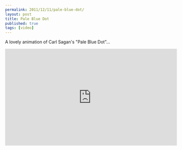 ```yaml
---
permalink: 2011/12/11/pale-blue-dot/
layout: post
title: Pale Blue Dot
published: true
tags: [video]
---
```


A lovely animation of Carl Sagan's "Pale Blue Dot"...

<iframe width="560" height="315" src="https://www.youtube.com/embed/XEwdRE8MKQg" frameborder="0" allowfullscreen></iframe>
